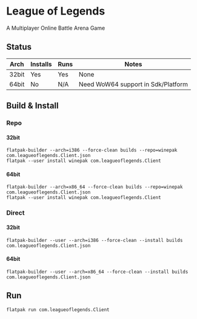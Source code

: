 # League of Legends
A Multiplayer Online Battle Arena Game

## Status

| Arch  | Installs | Runs | Notes |
| ----- | -------- | ---- | ----- |
| 32bit | Yes      | Yes  | None  |
| 64bit | No       | N/A  | Need WoW64 support in Sdk/Platform |

## Build & Install
### Repo
#### 32bit

    flatpak-builder --arch=i386 --force-clean builds --repo=winepak com.leagueoflegends.Client.json
    flatpak --user install winepak com.leagueoflegends.Client
    
#### 64bit

    flatpak-builder --arch=x86_64 --force-clean builds --repo=winepak com.leagueoflegends.Client.json
    flatpak --user install winepak com.leagueoflegends.Client

### Direct
#### 32bit

    flatpak-builder --user --arch=i386 --force-clean --install builds com.leagueoflegends.Client.json
    
#### 64bit

    flatpak-builder --user --arch=x86_64 --force-clean --install builds com.leagueoflegends.Client.json

## Run

    flatpak run com.leagueoflegends.Client


